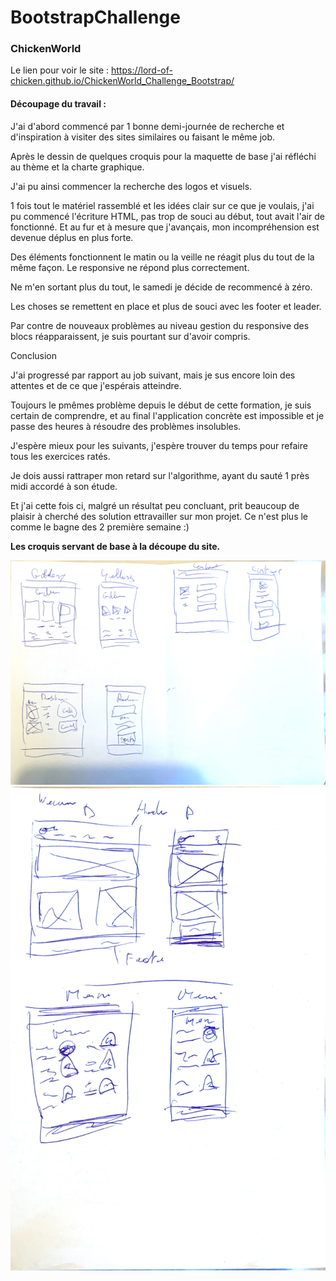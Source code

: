 # BootstrapChallenge

### ChickenWorld 

Le lien pour voir le site :
https://lord-of-chicken.github.io/ChickenWorld_Challenge_Bootstrap/

#### Découpage du travail :



J'ai d'abord commencé par 1 bonne demi-journée de recherche et d'inspiration à visiter des sites similaires ou faisant le même job.



Après le dessin de quelques croquis pour la maquette de base j'ai réfléchi au thème et la charte graphique.

J'ai pu ainsi commencer la recherche des logos et visuels.

1 fois tout le matériel rassemblé et les idées clair sur ce que je voulais, j'ai pu commencé l'écriture HTML, pas trop de souci au début, tout avait l'air de fonctionné. Et au fur et à mesure que j'avançais, mon incompréhension est devenue déplus en plus forte. 

Des éléments fonctionnent le matin ou la veille ne réagit plus du tout de la même façon. Le responsive ne répond plus correctement.

Ne m'en sortant plus du tout, le samedi je décide de recommencé à zéro.

Les choses se remettent en place et plus de souci avec les footer et leader.

Par contre de nouveaux problèmes au niveau gestion du responsive des blocs réapparaissent, je suis pourtant sur d'avoir compris.



Conclusion

J'ai progressé par rapport au job suivant, mais je sus encore loin des attentes et de ce que j'espérais atteindre. 

Toujours le pmêmes problème depuis le début de cette formation, je suis certain de comprendre, et au final l'application concrète est impossible et je passe des heures à résoudre des problèmes insolubles.

J'espère mieux pour les suivants, j'espère trouver du temps pour refaire tous les exercices ratés.

Je dois aussi rattraper mon retard sur l'algorithme, ayant du sauté 1 près midi accordé à son étude.

Et j'ai cette fois ci, malgré un résultat peu concluant, prit beaucoup de plaisir à cherché des solution ettravailler sur mon projet. Ce n'est plus le comme le bagne des 2 première semaine :)



**Les croquis servant de base à la découpe du site.**
  

<img src="readme/IMG_0035.jpeg" alt="croquis 1" />
<img src="readme/IMG_0036.jpeg" alt="croquis 1" />






